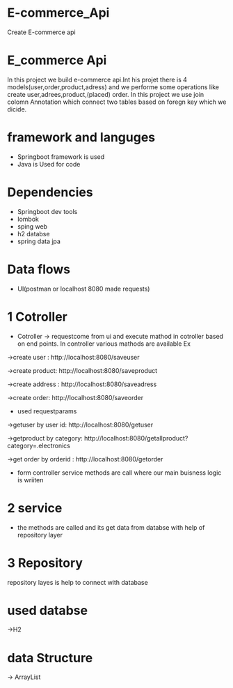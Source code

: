 # E-commerce_Api
Create E-commerce api
# E_commerce Api

In this project we build e-commerce api.Int his projet there is 4 models(user,order,product,adress) and we performe some operations like create user,adrees,product,(placed) order. In this project we use join colomn Annotation which connect two tables based on foregn key which we dicide.

# framework and languges 
* Springboot framework is used
* Java is Used for code
# Dependencies
* Springboot dev tools
* lombok
* sping web 
* h2 databse
* spring data jpa

# Data flows

* UI(postman or localhost 8080 made requests)

# 1 Cotroller
* Cotroller -> requestcome from ui and  execute mathod in cotroller based on end points. In controller various mathods are available Ex

->create user : http://localhost:8080/saveuser

->create product: http://localhost:8080/saveproduct

->create address : http://localhost:8080/saveadress

->create order: http://localhost:8080/saveorder

* used requestparams

->getuser by user id: http://localhost:8080/getuser

->getproduct by category:  http://localhost:8080/getallproduct?category=.electronics

->get order by orderid :  http://localhost:8080/getorder



* form controller service methods are call where our main buisness logic is wriiten

# 2 service

* the methods are called and its get data from databse with help of repository layer

# 3 Repository
repository layes is help to connect with database

# used databse
->H2

# data Structure
->  ArrayList


